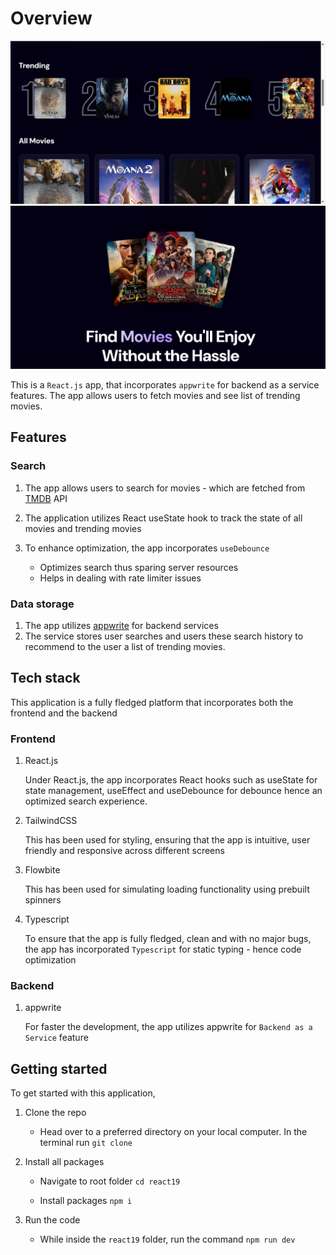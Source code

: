 # Overview

![Movie List](image.png)
![Hero page](image-1.png)

This is a `React.js` app, that incorporates `appwrite` for backend as a service features. The app allows users to fetch movies and see list of trending movies.


## Features
### Search
1. The app allows users to search for movies - which are fetched from [TMDB](https://www.themoviedb.org/) API
2. The application utilizes React useState hook to track the state of all movies and trending movies
3. To enhance optimization, the app incorporates `useDebounce`

    - Optimizes search thus sparing server resources
    - Helps in dealing with rate limiter issues

### Data storage 
1. The app utilizes [appwrite](https://appwrite.io/) for backend services
2. The service stores user searches and users these search history to recommend to the user a list of trending movies.
   

## Tech stack
This application is a fully fledged platform that incorporates both the frontend and the backend
### Frontend
1. React.js

    Under React.js, the app incorporates React hooks such as useState for state management, useEffect and useDebounce for debounce hence an optimized search experience.

2. TailwindCSS

    This has been used for styling, ensuring that the app is intuitive, user friendly and responsive across different screens

3. Flowbite

    This has been used for simulating loading functionality using prebuilt spinners

4. Typescript

    To ensure that the app is fully fledged, clean and with no major bugs, the app has incorporated `Typescript` for static typing - hence code optimization

### Backend
1. appwrite

    For faster the development, the app utilizes appwrite for `Backend as a Service` feature

## Getting started
To get started with this application,
1. Clone the repo

    - Head over to a preferred directory on your local computer. In the terminal run
    `git clone`

2. Install all packages

    - Navigate to root folder
    `cd react19`

    - Install packages
    `npm i`

3. Run the code
    
    - While inside the `react19` folder, run the command
    `npm run dev`